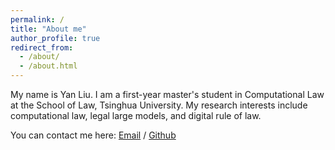```yaml
---
permalink: /
title: "About me"
author_profile: true
redirect_from: 
  - /about/
  - /about.html
---
```


My name is Yan Liu. I am a first-year master's student in Computational Law at the School of Law, Tsinghua University. My research interests include computational law, legal large models, and digital rule of law.

You can contact me here:
[Email](YanLiu:yliu24@mails.tsinghua.edu.cn) / [Github](https://github.com/genius00000)  
